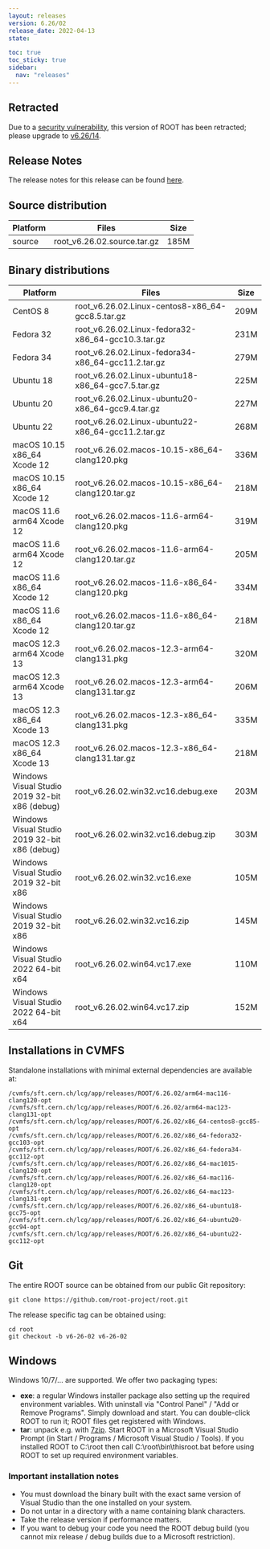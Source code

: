 ```yaml
---
layout: releases
version: 6.26/02
release_date: 2022-04-13
state:

toc: true
toc_sticky: true
sidebar:
  nav: "releases"
---
```



## Retracted
Due to a [security vulnerability](/about/security#known-security-issues), this version of ROOT has been retracted; please upgrade to [v6.26/14](/releases/release-62614).

## Release Notes

The release notes for this release can be found [here](https://root.cern/doc/v626/release-notes.html#release-6.2602).

## Source distribution

| Platform       | Files | Size |
|-----------|-------|-----|
| source | root_v6.26.02.source.tar.gz | 185M |


## Binary distributions

| Platform       | Files | Size |
|-----------|-------|-----|
| CentOS 8 | root_v6.26.02.Linux-centos8-x86_64-gcc8.5.tar.gz | 209M |
| Fedora 32 | root_v6.26.02.Linux-fedora32-x86_64-gcc10.3.tar.gz | 231M |
| Fedora 34 | root_v6.26.02.Linux-fedora34-x86_64-gcc11.2.tar.gz | 279M |
| Ubuntu 18 | root_v6.26.02.Linux-ubuntu18-x86_64-gcc7.5.tar.gz | 225M |
| Ubuntu 20 | root_v6.26.02.Linux-ubuntu20-x86_64-gcc9.4.tar.gz | 227M |
| Ubuntu 22 | root_v6.26.02.Linux-ubuntu22-x86_64-gcc11.2.tar.gz | 268M |
| macOS 10.15 x86_64 Xcode 12 | root_v6.26.02.macos-10.15-x86_64-clang120.pkg | 336M |
| macOS 10.15 x86_64 Xcode 12 | root_v6.26.02.macos-10.15-x86_64-clang120.tar.gz | 218M |
| macOS 11.6 arm64 Xcode 12 | root_v6.26.02.macos-11.6-arm64-clang120.pkg | 319M |
| macOS 11.6 arm64 Xcode 12 | root_v6.26.02.macos-11.6-arm64-clang120.tar.gz | 205M |
| macOS 11.6 x86_64 Xcode 12 | root_v6.26.02.macos-11.6-x86_64-clang120.pkg | 334M |
| macOS 11.6 x86_64 Xcode 12 | root_v6.26.02.macos-11.6-x86_64-clang120.tar.gz | 218M |
| macOS 12.3 arm64 Xcode 13 | root_v6.26.02.macos-12.3-arm64-clang131.pkg | 320M |
| macOS 12.3 arm64 Xcode 13 | root_v6.26.02.macos-12.3-arm64-clang131.tar.gz | 206M |
| macOS 12.3 x86_64 Xcode 13 | root_v6.26.02.macos-12.3-x86_64-clang131.pkg | 335M |
| macOS 12.3 x86_64 Xcode 13 | root_v6.26.02.macos-12.3-x86_64-clang131.tar.gz | 218M |
| Windows Visual Studio 2019 32-bit x86  (debug) | root_v6.26.02.win32.vc16.debug.exe | 203M |
| Windows Visual Studio 2019 32-bit x86  (debug) | root_v6.26.02.win32.vc16.debug.zip | 303M |
| Windows Visual Studio 2019 32-bit x86  | root_v6.26.02.win32.vc16.exe | 105M |
| Windows Visual Studio 2019 32-bit x86  | root_v6.26.02.win32.vc16.zip | 145M |
| Windows Visual Studio 2022 64-bit x64  | root_v6.26.02.win64.vc17.exe | 110M |
| Windows Visual Studio 2022 64-bit x64  | root_v6.26.02.win64.vc17.zip | 152M |

## Installations in CVMFS

Standalone installations with minimal external dependencies are available at:
~~~
/cvmfs/sft.cern.ch/lcg/app/releases/ROOT/6.26.02/arm64-mac116-clang120-opt
/cvmfs/sft.cern.ch/lcg/app/releases/ROOT/6.26.02/arm64-mac123-clang131-opt
/cvmfs/sft.cern.ch/lcg/app/releases/ROOT/6.26.02/x86_64-centos8-gcc85-opt
/cvmfs/sft.cern.ch/lcg/app/releases/ROOT/6.26.02/x86_64-fedora32-gcc103-opt
/cvmfs/sft.cern.ch/lcg/app/releases/ROOT/6.26.02/x86_64-fedora34-gcc112-opt
/cvmfs/sft.cern.ch/lcg/app/releases/ROOT/6.26.02/x86_64-mac1015-clang120-opt
/cvmfs/sft.cern.ch/lcg/app/releases/ROOT/6.26.02/x86_64-mac116-clang120-opt
/cvmfs/sft.cern.ch/lcg/app/releases/ROOT/6.26.02/x86_64-mac123-clang131-opt
/cvmfs/sft.cern.ch/lcg/app/releases/ROOT/6.26.02/x86_64-ubuntu18-gcc75-opt
/cvmfs/sft.cern.ch/lcg/app/releases/ROOT/6.26.02/x86_64-ubuntu20-gcc94-opt
/cvmfs/sft.cern.ch/lcg/app/releases/ROOT/6.26.02/x86_64-ubuntu22-gcc112-opt
~~~

## Git

The entire ROOT source can be obtained from our public Git repository:

~~~
git clone https://github.com/root-project/root.git
~~~
The release specific tag can be obtained using:
~~~
cd root
git checkout -b v6-26-02 v6-26-02
~~~


## Windows

Windows 10/7/... are supported. We offer two packaging types:

 * **exe**: a regular Windows installer package also setting up the required environment variables. With uninstall via "Control Panel" / "Add or Remove Programs". Simply download and start. You can double-click ROOT to run it; ROOT files get registered with Windows.
 * **tar**: unpack e.g. with [7zip](https://www.7-zip.org). Start ROOT in a Microsoft Visual Studio Prompt (in Start / Programs / Microsoft Visual Studio / Tools). If you installed ROOT to C:\root then call C:\root\bin\thisroot.bat before using ROOT to set up required environment variables.

### Important installation notes

 * You must download the binary built with the exact same version of Visual Studio than the one installed on your system.
 * Do not untar in a directory with a name containing blank characters.
 * Take the release version if performance matters.
 * If you want to debug your code you need the ROOT debug build (you cannot mix release / debug builds due to a Microsoft restriction).
